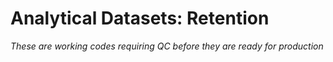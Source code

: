 Analytical Datasets: Retention
===

*These are working codes requiring QC before they are ready for production*

